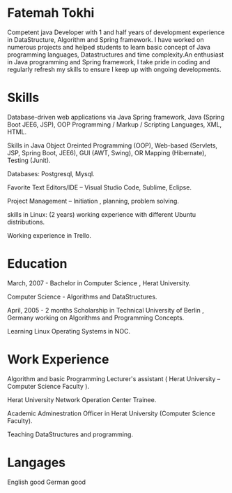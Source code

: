 # Fatemah Tokhi
Competent java Developer with 1 and half years of development experience in DataStructure, Algorithm and Spring framework. I have worked on numerous projects and helped students to learn basic concept of Java programming languages, Datastructures and time complexity.An enthusiast in  Java programming and Spring framework, I take pride in coding and regularly refresh my skills to ensure I keep up with ongoing developments. 

# Skills
Database-driven web applications via Java Spring framework, Java (Spring Boot JEE6, JSP), OOP Programming / Markup / Scripting Languages, XML, HTML.


Skills in Java Object Oreinted Programming (OOP), Web-based (Servlets, JSP, Spring Boot, JEE6), GUI (AWT, Swing), OR Mapping (Hibernate), Testing (Junit).

Databases: Postgresql, Mysql.

Favorite Text Editors/IDE – Visual Studio Code, Sublime,  Eclipse.

Project Management – Initiation , planning, problem solving.

skills in Linux: (2 years) working experience with different Ubuntu distributions.

Working experience in Trello.

# Education
March, 2007 - Bachelor in Computer Science , Herat University.

Computer Science - Algorithms and DataStructures.

April, 2005 - 2 months Scholarship in Technical University of Berlin , Germany working on Algorithms and Programming Concepts.

Learning Linux Operating Systems in NOC.

# Work Experience
Algorithm and basic Programming Lecturer's assistant ( Herat University – Computer Science Faculty ).

Herat University Network Operation Center Trainee.

Academic Adminestration Officer in Herat University (Computer Science Faculty).

Teaching DataStructures and programming.

# Langages
English good
German  good